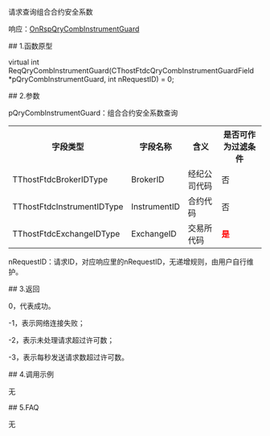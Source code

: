 <p>请求查询组合合约安全系数</p>
<p>响应：<a href="../../CTHOSTFTDCTRADERAPI/ONRSPQRYCOMBINSTRUMENTGUARD/">OnRspQryCombInstrumentGuard</a></p>
<span class="anchor" id="5593e7a2-b494-4c91-86c6-937976d185f5"></span>
## 1.函数原型
<p>virtual int ReqQryCombInstrumentGuard(CThostFtdcQryCombInstrumentGuardField *pQryCombInstrumentGuard, int nRequestID) = 0;</p>
<span class="anchor" id="c5c363e4-99c7-42f7-b761-cf28c8fc8ff3"></span>
## 2.参数
<p>pQryCombInstrumentGuard：组合合约安全系数查询</p>
<table><tr><th style="TEXT-ALIGN: center;">字段类型</th><th style="TEXT-ALIGN: center;">字段名称</th><th style="TEXT-ALIGN: center;">含义</th><th style="TEXT-ALIGN: center;">是否可作为过滤条件</th></tr><tr><td style="TEXT-ALIGN: left;">TThostFtdcBrokerIDType</td>
<td style="TEXT-ALIGN: left;">BrokerID</td>
<td style="TEXT-ALIGN: left;">经纪公司代码</td>
<td style="TEXT-ALIGN: left;">否</td>
</tr>
<tr><td style="TEXT-ALIGN: left;">TThostFtdcInstrumentIDType</td>
<td style="TEXT-ALIGN: left;">InstrumentID</td>
<td style="TEXT-ALIGN: left;">合约代码</td>
<td style="TEXT-ALIGN: left;">否</td>
</tr>
<tr><td style="TEXT-ALIGN: left;">TThostFtdcExchangeIDType</td>
<td style="TEXT-ALIGN: left;">ExchangeID</td>
<td style="TEXT-ALIGN: left;">交易所代码</td>
<td style="TEXT-ALIGN: left;"><strong><font color="#FF0000">是</font></strong></td>
</tr>
</table>
<p>nRequestID：请求ID，对应响应里的nRequestID，无递增规则，由用户自行维护。</p>
<span class="anchor" id="50feb7c3-01f4-4388-b39e-95285f01d3a1"></span>
## 3.返回
<p>0，代表成功。</p>
<p>-1，表示网络连接失败；</p>
<p>-2，表示未处理请求超过许可数；</p>
<p>-3，表示每秒发送请求数超过许可数。</p>
<span class="anchor" id="00817f57-5caa-4c4c-8e0f-fcb9836f6d2a"></span>
## 4.调用示例
<p>无</p>
<span class="anchor" id="d7b33383-2615-40eb-8d21-62dc4e5bf0d2"></span>
## 5.FAQ
<p>无</p>

